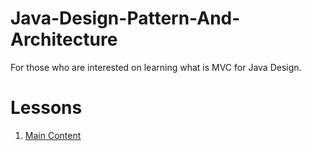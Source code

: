 # Java-Design-Pattern-And-Architecture
For those who are interested on learning what is MVC for Java Design. 

# Lessons 
1. [Main Content](https://gist.github.com/yclim95/40a47b1b73e5a60718dce55d3615f58e)